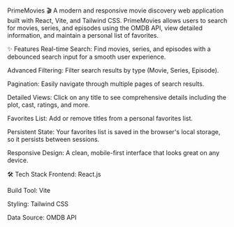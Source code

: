 PrimeMovies 🎬
A modern and responsive movie discovery web application built with React, Vite, and Tailwind CSS. PrimeMovies allows users to search for movies, series, and episodes using the OMDB API, view detailed information, and maintain a personal list of favorites.



✨ Features
Real-time Search: Find movies, series, and episodes with a debounced search input for a smooth user experience.

Advanced Filtering: Filter search results by type (Movie, Series, Episode).

Pagination: Easily navigate through multiple pages of search results.

Detailed Views: Click on any title to see comprehensive details including the plot, cast, ratings, and more.

Favorites List: Add or remove titles from a personal favorites list.

Persistent State: Your favorites list is saved in the browser's local storage, so it persists between sessions.

Responsive Design: A clean, mobile-first interface that looks great on any device.

🛠️ Tech Stack
Frontend: React.js

Build Tool: Vite

Styling: Tailwind CSS

Data Source: OMDB API